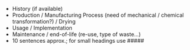 - History (if available)
- Production / Manufacturing Process (need of mechanical / chemical transformation?) / Drying
- Usage / Implementation
- Maintenance / end-of-life (re-use, type of waste...)
- 10 sentences approx.; for small headings use #####
